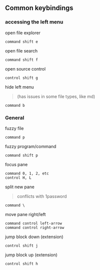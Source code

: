 ## Common keybindings

### accessing the left menu

open file explorer

```
command shift e
```

open file search

```
command shift f
```

open source control

```
control shift g
```

hide left menu

> (has issues in some file types, like md)

```
command b
```

### General

fuzzy file

```
command p
```

fuzzy program/command

```
command shift p
```

focus pane

```
command 0, 1, 2, etc
control H, L
```

split new pane

> conflicts with 1password

```
command \
```

move pane right/left

```
command control left-arrow
command control right-arrow
```

jump block down (extension)

```
control shift j
```

jump block up (extension)

```
control shift h
```
